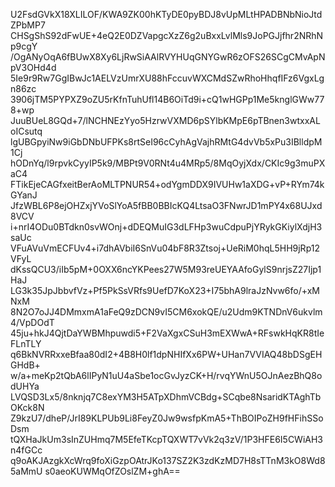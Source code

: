 U2FsdGVkX18XLILOF/KWA9ZK00hKTyDE0pyBDJ8vUpMLtHPADBNbNioJtdZPbMP7
CHSgShS92dFwUE+4eQ2E0DZVapgcXzZ6g2uBxxLvlMls9JoPGJjfhr2NRhNp9cgY
/OgANyOqA6fBUwX8Xy6LjRwSiAAlRVYHUqGNYGwR6zOFS26SCgCMvApNpV3OHd4d
5Ie9r9Rw7GgIBwJc1AELVzUmrXU88hFccuvWXCMdSZwRhoHhqfIFz6VgxLgn86zc
3906jTM5PYPXZ9oZU5rKfnTuhUfl14B6OiTd9i+cQ1wHGPp1Me5knglGWw778+wp
JuuBUeL8GQd+7/lNCHNEzYyo5HzrwVXMD6pSYlbKMpE6pTBnen3wtxxALoICsutq
lgUBGpyiNw9iGbDNbUFPKs8rtSeI96cCyhAgVajhRMtG4dvVb5xPu3IBlldpM1Cj
hODnYq/l9rpvkCyyIP5k9/MBPt9V0RNt4u4MRp5/8MqOyjXdx/CKIc9g3muPXaC4
FTikEjeCAGfxeitBerAoMLTPNUR54+odYgmDDX9IVUHw1aXDG+vP+RYm74kGYanJ
JfzWBL6P8ejOHZxjYVoSlYoA5fBB0BBIcKQ4LtsaO3FNwrJD1mPY4x68UJxd8VCV
i+nrI4ODu0BTdkn0svWOnj+dDEQMuIG3dLFHp3wuCdpuPjYRykGKiylXdjH3saUc
VFuAVuVmECFUv4+i7dhAVbiI6SnVu04bF8R3Ztsoj+UeRiM0hqL5HH9jRp12VFyL
dKssQCU3/iIb5pM+0OXX6ncYKPees27W5M93reUEYAAfoGylS9nrjsZ27Ijp1HaJ
LG3k35JpJbbvfVz+Pf5PkSsVRfs9UefD7KoX23+I75bhA9lraJzNvw6fo/+xMNxM
8N2O7oJJ4DMmxmA1aFeQ9zDCN9vI5CM6xokQE/u2Udm9KTNDnV6ukvlm4/VpDOdT
45ju+hkJ4QjtDaYWBMhpuwdi5+F2VaXgxCSuH3mEXWwA+RFswkHqKR8tIeFLnTLY
q6BkNVRRxxeBfaa80dI2+4B8H0lf1dpNHIfXx6PW+UHan7VVIAQ48bDSgEHGHdB+
w/a+meKp2tQbA6lIPyN1uU4aSbe1ocGvJyzCK+H/rvqYWnU5OJnAezBhQ8odUHYa
LVQSD3Lx5/8nknjq7C8exYM3H5ATpXDhmVCBdg+SCqbe8NsaridKTAghTbOKck8N
Z9kzU7/dheP/JrI89KLPUb9Li8FeyZ0Jw9wsfpKmA5+ThBOIPoZH9fHFihSSoDsm
tQXHaJkUm3sInZUHmq7M5EfeTKcpTQXWT7vVk2q3zV/1P3HFE6I5CWiAH3n4fGCc
q9oAKJAzgkXcWrq9foXiGzpOAtrJKo137SZ2K3zdKzMD7H8sTTnM3kO8Wd85aMmU
s0aeoKUWMqOfZOslZM+ghA==
